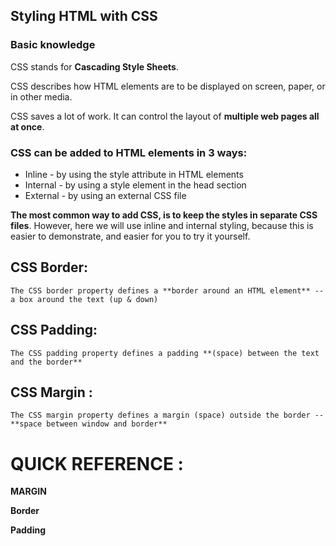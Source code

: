 ## Styling HTML with CSS

### Basic knowledge 

CSS stands for **Cascading Style Sheets**.

CSS describes how HTML elements are to be displayed on screen, paper, or in other media.

CSS saves a lot of work. It can control the layout of **multiple web pages all at once**.

### CSS can be added to HTML elements in 3 ways:

* Inline - by using the style attribute in HTML elements
* Internal - by using a style element in the head section
* External - by using an external CSS file

**The most common way to add CSS, is to keep the styles in separate CSS files**. However, here we will use inline and internal styling, because this is easier to demonstrate, and easier for you to try it yourself.

## CSS Border:
 
	The CSS border property defines a **border around an HTML element** -- a box around the text (up & down)

## CSS Padding:

	The CSS padding property defines a padding **(space) between the text and the border**

## CSS Margin :

	The CSS margin property defines a margin (space) outside the border -- **space between window and border**



# QUICK REFERENCE :

**MARGIN**
 
**Border**

**Padding**


